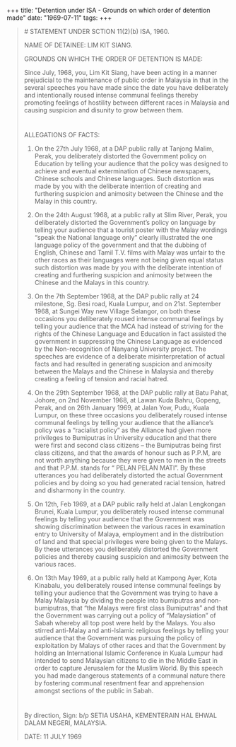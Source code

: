 +++ 
title: "Detention under ISA - Grounds on which order of detention made"
date: "1969-07-11"
tags:
+++



<blockquote># STATEMENT UNDER SCTION 11(2)(b) ISA, 1960.

NAME OF DETAINEE:  	LIM KIT SIANG.

GROUNDS ON WHICH THE ORDER OF DETENTION IS MADE:

Since July, 1968, you, Lim Kit Siang, have been acting in a manner prejudicial to the maintenance of public order in Malaysia in that in the several speeches you have made since the date you have deliberately and intentionally roused intense communal feelings thereby promoting feelings of hostility between different races in Malaysia and causing suspicion and disunity to grow between them.
# 
ALLEGATIONS OF FACTS:

1)	On the 27th July 1968, at a DAP public rally at Tanjong Malim, Perak, you deliberately distorted the Government policy on Education by telling your audience that the policy was designed to achieve and eventual extermination of Chinese newspapers, Chinese schools and Chinese languages. Such distortion was made by you with the deliberate intention of creating and furthering suspicion and animosity between the Chinese and the Malay in this country.

2)	On the 24th August 1968, at a public rally at Slim River, Perak, you deliberately distorted the Government’s policy on language by telling your audience that a tourist poster with the Malay wordings “speak the National language only” clearly illustrated the one language policy of the government and that the dubbing of English, Chinese and Tamil T.V. films with Malay was unfair to the other races as their languages were not being given equal status such distortion was made by you with the deliberate intention of creating and furthering suspicion and animosity between the Chinese and the Malays in this country.

3)	On the 7th September 1968, at the DAP public rally at 24 milestone, Sg. Besi road, Kuala Lumpur, and on 21st. September 1968, at Sungei Way new Village Selangor, on both these occasions you deliberately roused intense communal feelings by telling your audience that the MCA had instead of striving for the rights of the Chinese Language and Education in fact assisted the government in suppressing the Chinese Language as evidenced by the Non-recognition of Nanyang University project. The speeches are evidence of a deliberate misinterpretation of actual facts and had resulted in generating suspicion and animosity between the Malays and the Chinese in Malaysia and thereby creating a feeling of tension and racial hatred.

4)	On the 29th September 1968, at the DAP public rally at Batu Pahat, Johore, on 2nd November 1968, at Lawan Kuda Bahru, Gopeng, Perak, and on 26th January 1969, at Jalan Yow, Pudu, Kuala Lumpur, on these three occasions you deliberately roused intense communal feelings by telling your audience that the alliance’s policy was a “racialist policy” as the Alliance had given more privileges to Bumiputras in University education and that there were first and second class citizens – the Bumiputras being first class citizens, and that the awards of honour such as P.P.M, are not worth anything because they were given to men in the streets and that P.P.M. stands for “ PELAN PELAN MATI”. By these utterances you had deliberately distorted the actual Government policies and by doing so you had generated racial tension, hatred and disharmony in the country.

5)	On 12th, Feb 1969, at a DAP public rally held at Jalan Lengkongan Brunei, Kuala Lumpur, you deliberately roused intense communal feelings by telling your audience that the Government was showing discrimination between the various races in examination entry to University of Malaya, employment and in the distribution of land and that special privileges were being given to the Malays. By these utterances you deliberately distorted the Government policies and thereby causing suspicion and animosity between the various races.

6)	On 13th May 1969, at a public rally held at Kampong Ayer, Kota Kinabalu, you deliberately roused intense communal feelings by telling your audience that the Government was trying to have a Malay Malaysia by dividing the people into bumiputras and non-bumiputras, that  “the Malays were first class Bumiputras” and that the Government was carrying out a policy of “Malaysiation” of Sabah whereby all top post were held by the Malays. You also stirred anti-Malay and anti-Islamic religious feelings by telling your audience that the Government was pursuing the policy of exploitation by Malays of other races and that the Government by holding an International Islamic Conference in Kuala Lumpur had intended to send Malaysian citizens to die in the Middle East in order to capture Jerusalem for the Muslim World. By this speech you had made dangerous statements of a communal nature there by fostering communal resentment fear and apprehension amongst sections of the public in Sabah.
# 
By direction,
Sign:
b/p SETIA USAHA,
KEMENTERAIN HAL EHWAL DALAM NEGERI,
MALAYSIA.

DATE: 11 JULY 1969</blockquote>


 
